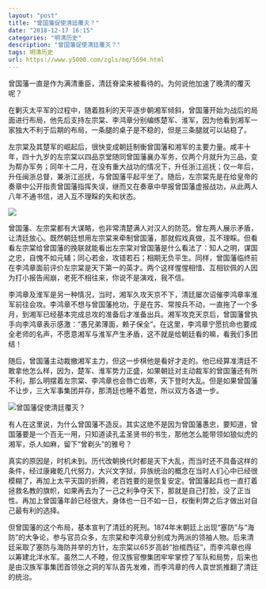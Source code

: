 ```yaml
---
layout: "post"
title: "曾国藩促使清廷覆灭？"
date: "2018-12-17 16:15"
categories: "明清历史"
description: "曾国藩促使清廷覆灭？"
tags: 明清历史
url: https://www.y5000.com/zgls/mq/5694.html
---
```






曾国藩一直是作为满清重臣，清廷脊梁来被看待的。为何说他加速了晚清的覆灭呢？

在剿灭太平军的过程中，随着胜利的天平逐步朝湘军倾斜，曾国藩开始为战后的局面进行布局，他先后支持左宗棠、李鸿章分别编练楚军、淮军，因为他看到湘军一家独大不利于后期的布局，一条腿的桌子是不稳的，但是三条腿就可以站稳了。

左宗棠及其楚军的崛起后，很快变成朝廷制衡曾国藩和湘军的主要力量。咸丰十年，四十九岁的左宗棠以四品京堂随同曾国藩襄办军务，仅两个月就升为三品，变为帮办军务；同年十二月，在没有重大战功的情况下，升任浙江巡抚；仅一年后，升任闽浙总督，兼浙江巡抚，与曾国藩平起平坐了。随后，左宗棠先是在给皇帝的奏章中公开指责曾国藩指挥失误，继而又在奏章中举报曾国藩虚报战功，从此两人八年不通书信，进入互不理睬的失和状态。

![](https://img.y5000.com/uploads/allimg/161123/09303J453-0.jpg)

曾国藩、左宗棠都有大谋略，也非常清楚满人对汉人的防范。曾左两人展示矛盾，让清廷放心。既然朝廷想用左宗棠来牵制曾国藩，那就假戏真做，互不理睬。但看看左宗棠给曾国藩的挽联就能看出左宗棠对曾国藩是什么看法了：知人之明，谋国之忠，自愧不如元辅；同心若金，攻错若石；相期无负平生。同样，曾国藩临终前在李鸿章面前评价左宗棠是天下第一的英才。两个这样惺惺相惜、互相钦佩的人因为打小报告闹崩，老死不相往来，你说不是演戏，我不信。

李鸿章及淮军是另一种情况，当时，湘军久攻天京不下，清廷屡次诏催李鸿章率淮军前往会攻。李鸿章不想与曾国藩抢功，于是在苏、常按兵不动，一直拖了一个多月，到湘军已经基本完成总攻的准备后才准备出兵。湘军攻克天京后，曾国藩曾执手向李鸿章表示感激：“愚兄弟薄面，赖子保全”。在这里，李鸿章宁愿抗命也要成全老师的名声，不愿意湘军与淮军产生矛盾，这不就是给朝廷看的嘛，看我们多团结！

随后，曾国藩主动裁撤湘军主力，但这一步棋他是看好才走的。他已经算准清廷不敢拿他怎么样，因为，楚军、淮军势力正盛，如果朝廷对主动裁军的曾国藩还有所不利，那么明摆着左宗棠、李鸿章也会唇亡齿寒，天下登时大乱。但是如果曾国藩不让步，三大军事集团并存，那清廷也睡不着觉，所以双方各退一步。

![曾国藩促使清廷覆灭？](/uploads/allimg/161123/6-161123092602526.JPG)

有人在这里说，为什么曾国藩不造反。其实这绝不是因为曾国藩愚忠，要知道，曾国藩要是一个百无一用，只知道读孔孟圣贤书的书生，那他怎么能带领如狼似虎的湘军，杀人如麻，留下“曾剃头”的雅号？

真实的原因是，时机未到。历代改朝换代时都是天下大乱，而当时还不具备这样的条件，经过康雍乾几代努力，大兴文字狱，异族统治的概念在当时人们心中已经很模糊了，再加上太平天国的折腾，老百姓要的是恢复安定。曾国藩起兵也一直打着拯救名教的旗帜，如果再去为了一己之利争夺天下，那就是自己打脸，没了正当性。再加上曾国藩年龄已经很大，身体也一日不如一日，权衡利弊之后才做出对自己最有利的选择。

但曾国藩的这个布局，基本宣判了清廷的死刑。1874年末朝廷上出现“塞防”与“海防”的大争论，参与官员众多，左宗棠和李鸿章分别成为两派的领袖人物。后来清廷采取了塞防与海防并举的方针，左宗棠以65岁高龄“抬棺西征”，而李鸿章也得以筹建北洋水军。虽然二人不睦，但汉族官僚集团牢牢掌控了军队和局势，后来也是由汉族军事集团首领张之洞的军队首先发难，而李鸿章的传人袁世凯推翻了清廷的统治。
